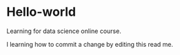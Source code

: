 # Hello-world
Learning for data science online course.


I learning how to commit a change by editing this read me.
